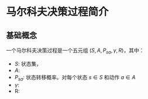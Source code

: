 # 马尔科夫决策过程简介

## 基础概念

一个马尔科夫决策过程是一个五元组  $(S, A, {P_{sa}}, \gamma, R)$，其中：
- $S$: 状态集，
- $A$:
- $P_{sa}$: 状态转移概率。对每个状态 $s \in S$ 和动作 $a \in A$
- $\gamma$:
- R:
